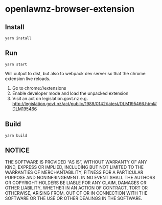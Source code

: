 # openlawnz-browser-extension

## Install

    yarn install

## Run

    yarn start

Will output to dist, but also to webpack dev server so that the chrome extension live reloads.

1. Go to chrome://extensions
2. Enable developer mode and load the unpacked extension
3. Visit an act on legislation.govt.nz e.g. http://legislation.govt.nz/act/public/1989/0142/latest/DLM195466.html#DLM195466

## Build

    yarn build
    
## NOTICE

THE SOFTWARE IS PROVIDED “AS IS”, WITHOUT WARRANTY OF ANY KIND, EXPRESS OR IMPLIED, INCLUDING BUT NOT LIMITED TO THE WARRANTIES OF MERCHANTABILITY, FITNESS FOR A PARTICULAR PURPOSE AND NONINFRINGEMENT. IN NO EVENT SHALL THE AUTHORS OR COPYRIGHT HOLDERS BE LIABLE FOR ANY CLAIM, DAMAGES OR OTHER LIABILITY, WHETHER IN AN ACTION OF CONTRACT, TORT OR OTHERWISE, ARISING FROM, OUT OF OR IN CONNECTION WITH THE SOFTWARE OR THE USE OR OTHER DEALINGS IN THE SOFTWARE.
